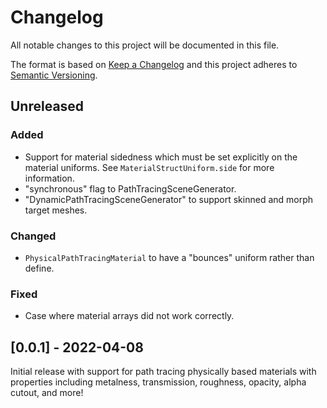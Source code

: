 # Changelog
All notable changes to this project will be documented in this file.

The format is based on [Keep a Changelog](http://keepachangelog.com/en/1.0.0/)
and this project adheres to [Semantic Versioning](http://semver.org/spec/v2.0.0.html).

## Unreleased
### Added
- Support for material sidedness which must be set explicitly on the material uniforms. See `MaterialStructUniform.side` for more information.
- "synchronous" flag to PathTracingSceneGenerator.
- "DynamicPathTracingSceneGenerator" to support skinned and morph target meshes.

### Changed
- `PhysicalPathTracingMaterial` to have a "bounces" uniform rather than define.

### Fixed
- Case where material arrays did not work correctly.

## [0.0.1] - 2022-04-08

Initial release with support for path tracing physically based materials with properties including metalness, transmission, roughness, opacity, alpha cutout, and more!
